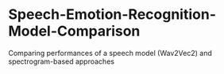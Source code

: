 # Speech-Emotion-Recognition-Model-Comparison
Comparing performances of a speech model (Wav2Vec2) and spectrogram-based approaches
